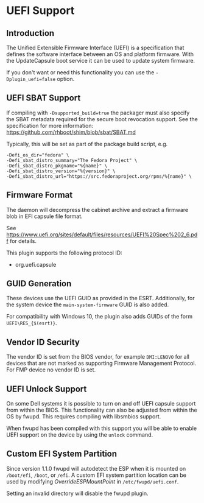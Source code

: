UEFI Support
============

Introduction
------------

The Unified Extensible Firmware Interface (UEFI) is a specification that
defines the software interface between an OS and platform firmware.
With the UpdateCapsule boot service it can be used to update system firmware.

If you don't want or need this functionality you can use the
`-Dplugin_uefi=false` option.

UEFI SBAT Support
-----------------

If compiling with `-Dsupported_build=true` the packager must also specify the
SBAT metadata required for the secure boot revocation support. See the
specification for more information: https://github.com/rhboot/shim/blob/sbat/SBAT.md

Typically, this will be set as part of the package build script, e.g.

    -Defi_os_dir="fedora" \
    -Defi_sbat_distro_summary="The Fedora Project" \
    -Defi_sbat_distro_pkgname="%{name}" \
    -Defi_sbat_distro_version="%{version}" \
    -Defi_sbat_distro_url="https://src.fedoraproject.org/rpms/%{name}" \

Firmware Format
---------------

The daemon will decompress the cabinet archive and extract a firmware blob in
EFI capsule file format.

See https://www.uefi.org/sites/default/files/resources/UEFI%20Spec%202_6.pdf
for details.

This plugin supports the following protocol ID:

 * org.uefi.capsule

GUID Generation
---------------

These devices use the UEFI GUID as provided in the ESRT. Additionally, for the
system device the `main-system-firmware` GUID is also added.

For compatibility with Windows 10, the plugin also adds GUIDs of the form
`UEFI\RES_{$(esrt)}`.

Vendor ID Security
------------------

The vendor ID is set from the BIOS vendor, for example `DMI:LENOVO` for all
devices that are not marked as supporting Firmware Management Protocol. For FMP
device no vendor ID is set.

UEFI Unlock Support
-------------------

On some Dell systems it is possible to turn on and off UEFI capsule
support from within the BIOS.  This functionality can also be adjusted
from within the OS by fwupd. This requires compiling with libsmbios support.

When fwupd has been compiled with this support you will be able to enable UEFI
support on the device by using the `unlock` command.

Custom EFI System Partition
---------------------------

Since version 1.1.0 fwupd will autodetect the ESP when it is mounted on
`/boot/efi`, `/boot`, or `/efi`. A custom EFI system partition location can be
used by modifying *OverrideESPMountPoint* in `/etc/fwupd/uefi.conf`.

Setting an invalid directory will disable the fwupd plugin.
